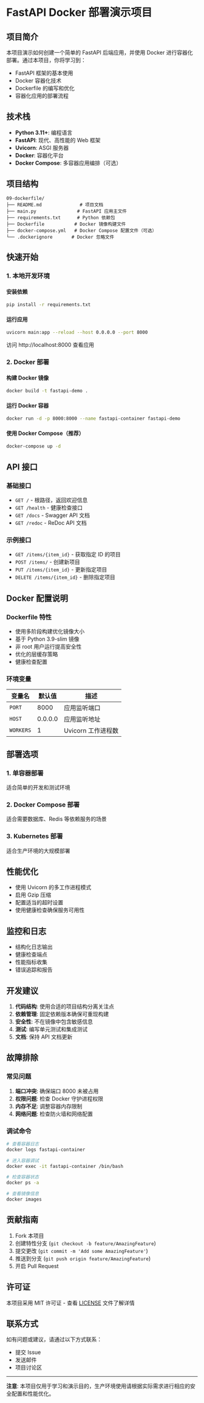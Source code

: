 # FastAPI Docker 部署演示项目

## 项目简介

本项目演示如何创建一个简单的 FastAPI 后端应用，并使用 Docker 进行容器化部署。通过本项目，你将学习到：

- FastAPI 框架的基本使用
- Docker 容器化技术
- Dockerfile 的编写和优化
- 容器化应用的部署流程

## 技术栈

- **Python 3.11+**: 编程语言
- **FastAPI**: 现代、高性能的 Web 框架
- **Uvicorn**: ASGI 服务器
- **Docker**: 容器化平台
- **Docker Compose**: 多容器应用编排（可选）

## 项目结构

```
09-dockerfile/
├── README.md              # 项目文档
├── main.py               # FastAPI 应用主文件
├── requirements.txt      # Python 依赖包
├── Dockerfile           # Docker 镜像构建文件
├── docker-compose.yml   # Docker Compose 配置文件（可选）
└── .dockerignore       # Docker 忽略文件
```

## 快速开始

### 1. 本地开发环境

#### 安装依赖
```bash
pip install -r requirements.txt
```

#### 运行应用
```bash
uvicorn main:app --reload --host 0.0.0.0 --port 8000
```

访问 http://localhost:8000 查看应用

### 2. Docker 部署

#### 构建 Docker 镜像
```bash
docker build -t fastapi-demo .
```

#### 运行 Docker 容器
```bash
docker run -d -p 8000:8000 --name fastapi-container fastapi-demo
```

#### 使用 Docker Compose（推荐）
```bash
docker-compose up -d
```

## API 接口

### 基础接口

- `GET /` - 根路径，返回欢迎信息
- `GET /health` - 健康检查接口
- `GET /docs` - Swagger API 文档
- `GET /redoc` - ReDoc API 文档

### 示例接口

- `GET /items/{item_id}` - 获取指定 ID 的项目
- `POST /items/` - 创建新项目
- `PUT /items/{item_id}` - 更新指定项目
- `DELETE /items/{item_id}` - 删除指定项目

## Docker 配置说明

### Dockerfile 特性

- 使用多阶段构建优化镜像大小
- 基于 Python 3.9-slim 镜像
- 非 root 用户运行提高安全性
- 优化的层缓存策略
- 健康检查配置

### 环境变量

| 变量名 | 默认值 | 描述 |
|--------|--------|------|
| `PORT` | 8000 | 应用监听端口 |
| `HOST` | 0.0.0.0 | 应用监听地址 |
| `WORKERS` | 1 | Uvicorn 工作进程数 |

## 部署选项

### 1. 单容器部署
适合简单的开发和测试环境

### 2. Docker Compose 部署
适合需要数据库、Redis 等依赖服务的场景

### 3. Kubernetes 部署
适合生产环境的大规模部署

## 性能优化

- 使用 Uvicorn 的多工作进程模式
- 启用 Gzip 压缩
- 配置适当的超时设置
- 使用健康检查确保服务可用性

## 监控和日志

- 结构化日志输出
- 健康检查端点
- 性能指标收集
- 错误追踪和报告

## 开发建议

1. **代码结构**: 使用合适的项目结构分离关注点
2. **依赖管理**: 固定依赖版本确保可重现构建
3. **安全性**: 不在镜像中包含敏感信息
4. **测试**: 编写单元测试和集成测试
5. **文档**: 保持 API 文档更新

## 故障排除

### 常见问题

1. **端口冲突**: 确保端口 8000 未被占用
2. **权限问题**: 检查 Docker 守护进程权限
3. **内存不足**: 调整容器内存限制
4. **网络问题**: 检查防火墙和网络配置

### 调试命令

```bash
# 查看容器日志
docker logs fastapi-container

# 进入容器调试
docker exec -it fastapi-container /bin/bash

# 检查容器状态
docker ps -a

# 查看镜像信息
docker images
```

## 贡献指南

1. Fork 本项目
2. 创建特性分支 (`git checkout -b feature/AmazingFeature`)
3. 提交更改 (`git commit -m 'Add some AmazingFeature'`)
4. 推送到分支 (`git push origin feature/AmazingFeature`)
5. 开启 Pull Request

## 许可证

本项目采用 MIT 许可证 - 查看 [LICENSE](LICENSE) 文件了解详情

## 联系方式

如有问题或建议，请通过以下方式联系：

- 提交 Issue
- 发送邮件
- 项目讨论区

---

**注意**: 本项目仅用于学习和演示目的，生产环境使用请根据实际需求进行相应的安全配置和性能优化。